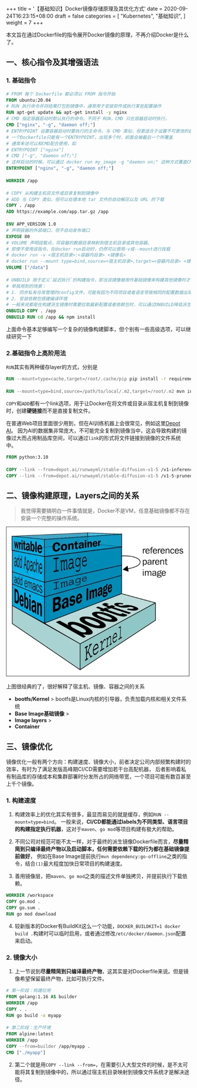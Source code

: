 +++
title = '【基础知识】Docker镜像存储原理及其优化方式'
date = 2020-09-24T16:23:15+08:00
draft = false
categories = [
    "Kubernetes",
    "基础知识",
]
weight = 7
+++

本文旨在通过Dockerfile的指令展开Docker镜像的原理，不再介绍Docker是什么了。

## 一、核心指令及其增强语法

### 1. 基础指令

```dockerfile
# FROM 每个 Dockerfile 都必须以 FROM 指令开始
FROM ubuntu:20.04
# RUN 执行命令并将结果打包到镜像中，通常用于安装软件或执行某些配置操作
RUN apt-get update && apt-get install -y nginx
# CMD 指定容器启动时默认执行的命令。不同于 RUN，CMD 只在容器启动时执行。
CMD ["nginx", "-g", "daemon off;"]
# ENTRYPOINT 设置容器启动时要执行的主命令。与 CMD 类似，但更适合于设置不可更改的启动命令。
# 一个Dockerfile只能有一个ENTRYPOINT，出现多个时，前面会被最后一个所覆盖
# 通常来说可以和CMD配合使用，如
# ENTRYPOINT ["nginx"]
# CMD ["-g", "daemon off;"]
# 这样启动的时候，可以通过 docker run my_image -g "daemon on;" 这种方式覆盖CMD同时保留默认启动参数的效果
ENTRYPOINT ["nginx", "-g", "daemon off;"]

WORKDIR /app

# COPY 从构建主机将文件或目录复制到镜像中
# ADD 与 COPY 类似，但可以处理本地 tar 文件的自动解压以及 URL 的下载
COPY . /app
ADD https://example.com/app.tar.gz /app

ENV APP_VERSION 1.0
# 声明容器的外部端口，但不自动发布端口
EXPOSE 80
# VOLUME 声明挂载点，将容器的数据目录映射到宿主机目录或其他容器。
# 即使不使用该指令，在docker run启动时，仍然可以使用-v或--mount进行挂载
# docker run -v <宿主机目录>:<容器内目录> <镜像名>
# docker run --mount type=bind,source=<宿主机目录>,target=<容器内目录> <镜像名>
VOLUME ["/data"]

# ONBUILD 用于定义`延迟执行`的构建指令，即当该镜像被用作基础镜像来构建其他镜像时才会执行。一般情况下，它不会在构建当前镜像时触发。
# 举我用到的场景：
# 1. 同步私有仓库管理的config文件，可能有因为不同项目或者语言导致相同的配置数据出现异构
# 2. 安装依赖包搭建编译环境
# 一般来说都是在构建派生镜像时需要拉取最新配置或者依赖包时，可以通过ONBUILD降低派生镜像Dockerfile的复杂度
ONBUILD COPY . /app
ONBUILD RUN cd /app && npm install
```
上面命令基本足够编写一个复杂的镜像构建脚本，但个别有一些高级选项，可以继续研究一下

### 2.基础指令上高阶用法

`RUN`其实有两种缓存layer的方式，分别是

```dockerfile
RUN --mount=type=cache,target=/root/.cache/pip pip install -r requirements.txt

RUN --mount=type=bind,source=/path/to/local/.m2,target=/root/.m2 mvn install
```

`COPY`和`ADD`都有一个link选项，用于让Docker在将文件或目录从宿主机复制到镜像时，创建**硬链接**而不是直接复制文件。

在普通Web项目里面很少用到，但在AI训练机器上会很常见，例如这里[Depot AI](https://depot.dev/blog/depot-ai)。
因为AI的数据集非常庞大，不可能完全复制到镜像当中，这会导致构建的镜像过大而占用制品库空间，可以通过`link`的形式将文件链接到镜像的文件系统中。

```dockerfile
FROM python:3.10

COPY --link --from=depot.ai/runwayml/stable-diffusion-v1-5 /v1-inference.yaml .
COPY --link --from=depot.ai/runwayml/stable-diffusion-v1-5 /v1-5-pruned.ckpt .
```

## 二、镜像构建原理，Layers之间的关系

> 我觉得需要搞明白一件事情就是，Docker不是VM，任意基础镜像都不存在安装一个完整的操作系统。

![docker-image.png](/images/Docker-image.jpg)

<!--more-->

上图很经典的了，很好解释了宿主机、镜像、容器之间的关系

- **bootfs/Kernel** > bootfs是Linux内核的引导器，负责加载内核和相关文件系统
- **Base Image基础镜像** >
- **Image layers** >
- **Container**


## 三、镜像优化

镜像优化一般有两个方向：构建速度、镜像大小，前者决定公司内部频繁构建时的效率，有时为了满足发版高峰期CI/CD需要增加若干台高配机器，
后者影响着私有制品库的存储成本和集群部署时分发所占的网络带宽，一个项目可能有数百甚至上千个镜像。

### 1. 构建速度
1. 构建效率上的优化其实有很多，最显而易见的就是缓存，例如`RUN --mount=type=bind`。 
一般来说，**CI/CD都能通过labels为不同类型、语言项目的构建指定执行机器**，这对于`maven`、`go mod`等项目构建有极大的帮助。

2. 不同公司对规范可能不太一样，对于最终的派生镜像Dockerfile而言，**尽量精简到只编译最终产物以及启动脚本，任何需要依赖下载的行为都在基础镜像提前做好**，
例如在Base Image提前执行`mvn dependency:go-offline`之类的指令，结合`(1)`最大程度加快日常项目的构建速度。

3. 善用镜像层，把`maven`、`go mod`之类的描述文件单独拷贝，并提前执行下载依赖。
```dockerfile
WORKDIR /workspace
COPY go.mod .
COPY go.sum .
RUN go mod download
```

4. 较新版本的Docker有BuildKit这么一个功能，`DOCKER_BUILDKIT=1 docker build .`构建时可以临时启用，或者通过修改`/etc/docker/daemon.json`配置来启动。

### 2. 镜像大小

1. 上一节说到**尽量精简到只编译最终产物**，这其实是对Dockerfile来说。但是镜像希望保留最终产物，比如可执行文件。
```dockerfile
# 第一阶段：构建应用
FROM golang:1.16 AS builder
WORKDIR /app
COPY . .
RUN go build -o myapp

# 第二阶段：生产环境
FROM alpine:latest
WORKDIR /app
COPY --from=builder /app/myapp .
CMD ["./myapp"]
```

2. 第二个就是用`COPY --link --from=`，在需要引入大型文件的时候，是不太可能将其复制到镜像中的，所以通过宿主机目录映射到镜像文件系统才是解决途径。